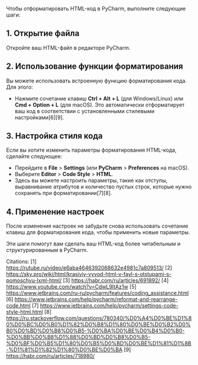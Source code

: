 Чтобы отформатировать HTML-код в PyCharm, выполните следующие шаги:

## 1. Открытие файла
Откройте ваш HTML-файл в редакторе PyCharm.

## 2. Использование функции форматирования
Вы можете использовать встроенную функцию форматирования кода. Для этого:
- Нажмите сочетание клавиш **Ctrl + Alt + L** (для Windows/Linux) или **Cmd + Option + L** (для macOS). Это автоматически отформатирует ваш код в соответствии с установленными стилевыми настройками[6][9].

## 3. Настройка стиля кода
Если вы хотите изменить параметры форматирования HTML-кода, сделайте следующее:
- Перейдите в **File** > **Settings** (или **PyCharm** > **Preferences** на macOS).
- Выберите **Editor** > **Code Style** > **HTML**.
- Здесь вы можете настроить параметры, такие как отступы, выравнивание атрибутов и количество пустых строк, которые нужно сохранять при форматировании[7][8].

## 4. Применение настроек
После изменения настроек не забудьте снова использовать сочетание клавиш для форматирования кода, чтобы применить новые параметры.

Эти шаги помогут вам сделать ваш HTML-код более читабельным и структурированным в PyCharm.

Citations:
[1] https://rutube.ru/video/e6aba4646392068632e4981c7a809513/
[2] https://sky.pro/wiki/html/krasiviy-vyvod-html-v-fayl-s-otstupami-s-pomoschyu-lxml-html/
[3] https://habr.com/ru/articles/691892/
[4] https://www.youtube.com/watch?v=CdwL9ltAz1w
[5] https://www.jetbrains.com/ru-ru/pycharm/features/coding_assistance.html
[6] https://www.jetbrains.com/help/pycharm/reformat-and-rearrange-code.html
[7] https://www.jetbrains.com/help/pycharm/settings-code-style-html.html
[8] https://ru.stackoverflow.com/questions/780340/%D0%A4%D0%BE%D1%80%D0%BC%D0%B0%D1%82%D0%B8%D1%80%D0%BE%D0%B2%D0%B0%D0%BD%D0%B8%D0%B5-%D0%BA%D0%BE%D0%B4%D0%B0-%D0%BB%D0%B8%D1%88%D0%BD%D0%B8%D0%B5-%D0%BF%D0%B5%D1%80%D0%B5%D0%BD%D0%BE%D1%81%D1%8B-%D1%81%D1%82%D1%80%D0%BE%D0%BA
[9] https://habr.com/ru/articles/718980/